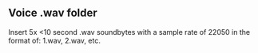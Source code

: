 ## Voice .wav folder

Insert 5x <10 second .wav soundbytes with a sample rate of 22050 in the format of: 1.wav, 2.wav, etc.
